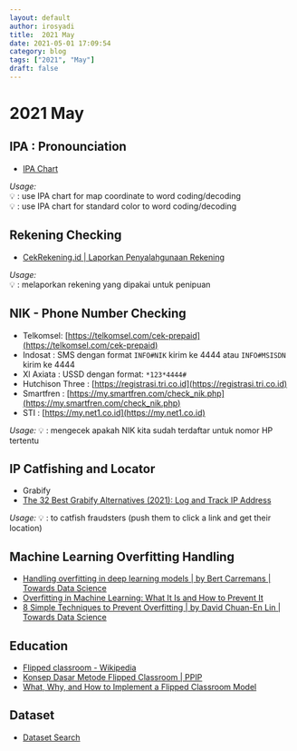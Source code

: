 ```yaml
---
layout: default
author: irosyadi
title:  2021 May
date: 2021-05-01 17:09:54
category: blog
tags: ["2021", "May"]
draft: false
---
```


# 2021 May

## IPA : Pronounciation
- [IPA Chart](https://www.ipachart.com/)

_Usage:_  
💡 : use IPA chart for map coordinate to word coding/decoding  
💡 : use IPA chart for standard color to word coding/decoding

## Rekening Checking
- [CekRekening.id | Laporkan Penyalahgunaan Rekening](https://cekrekening.id/)

_Usage:_  
💡 : melaporkan rekening yang dipakai untuk penipuan

## NIK - Phone Number Checking
- Telkomsel: [https://telkomsel.com/cek-prepaid](https://telkomsel.com/cek-prepaid)
- Indosat : SMS dengan format `INFO#NIK` kirim ke 4444 atau `INFO#MSISDN` kirim ke 4444
- Xl Axiata : USSD dengan format: `*123*4444#`
- Hutchison Three : [https://registrasi.tri.co.id](https://registrasi.tri.co.id)
- Smartfren : [https://my.smartfren.com/check_nik.php](https://my.smartfren.com/check_nik.php) 
- STI : [https://my.net1.co.id](https://my.net1.co.id)

_Usage:_
💡 : mengecek apakah NIK kita sudah terdaftar untuk nomor HP tertentu

## IP Catfishing and Locator
- Grabify
- [The 32 Best Grabify Alternatives (2021): Log and Track IP Address](https://phreesite.com/grabify-alternatives/)

_Usage:_
💡 : to catfish fraudsters (push them to click a link and get their location)


## Machine Learning Overfitting Handling
- [Handling overfitting in deep learning models | by Bert Carremans | Towards Data Science](https://towardsdatascience.com/handling-overfitting-in-deep-learning-models-c760ee047c6e)
- [Overfitting in Machine Learning: What It Is and How to Prevent It](https://elitedatascience.com/overfitting-in-machine-learning)
- [8 Simple Techniques to Prevent Overfitting | by David Chuan-En Lin | Towards Data Science](https://towardsdatascience.com/8-simple-techniques-to-prevent-overfitting-4d443da2ef7d)

## Education
- [Flipped classroom - Wikipedia](https://en.wikipedia.org/wiki/Flipped_classroom)
- [Konsep Dasar Metode Flipped Classroom | PPIP](https://www.usd.ac.id/pusat/ppip/2020/05/04/konsep-dasar-metode-flipped-classroom/)
- [What, Why, and How to Implement a Flipped Classroom Model](https://omerad.msu.edu/teaching/teaching-strategies/27-teaching/162-what-why-and-how-to-implement-a-flipped-classroom-model)

## Dataset
- [Dataset Search](https://datasetsearch.research.google.com/)